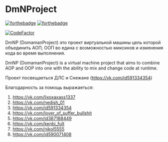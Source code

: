 # DmNProject
[![forthebadge](https://forthebadge.com/images/badges/open-source.svg)](https://forthebadge.com)
[![forthebadge](https://forthebadge.com/images/badges/0-percent-optimized.svg)](https://forthebadge.com)

[![CodeFactor](https://www.codefactor.io/repository/github/domaman202/dmnproject/badge)](https://www.codefactor.io/repository/github/domaman202/dmnproject)

DmNP (DomamanProject) это проект виртуальной машины цель которой объединить АОП, ООП во едина с возможностью миксинов и изменения кода во время выполнения.

DmNP (DomamanProject) is a virtual machine project that aims to combine AOP and OOP into one with the ability to mix and change code at runtime.

Проект посвещаеться ДЛС и Снежане (https://vk.com/id591334354)

Благодарность за помощь выражаеться:
1. https://vk.com/lixoxaxass1337
2. https://vk.com/nedish_01
3. https://vk.com/id591334354
4. https://vk.com/lover_of_suffer_bullshit
5. https://vk.com/id387188449
6. https://vk.com/kenbi_fult
7. https://vk.com/nikol5555
8. https://vk.com/id590071408
